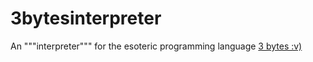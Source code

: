 # 3bytesinterpreter
An """interpreter""" for the esoteric programming language [3 bytes :v)](https://esolangs.org/wiki/3_bytes_:v\))
